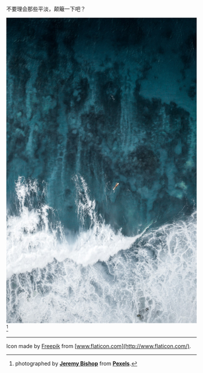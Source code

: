 不要理会那些平淡，颠簸一下吧？

![](pic/pexels-jeremy-bishop-2.jpg)[^1]














------
[^1]: photographed by  **[Jeremy Bishop](https://www.pexels.com/zh-cn/@jeremy-bishop-1260133?utm_content=attributionCopyText&utm_medium=referral&utm_source=pexels)** from **[Pexels](https://www.pexels.com/zh-cn/photo/2397652/?utm_content=attributionCopyText&utm_medium=referral&utm_source=pexels)**.


Icon made by [Freepik](https://www.flaticon.com/authors/freepik) from [www.flaticon.com](http://www.flaticon.com/).

